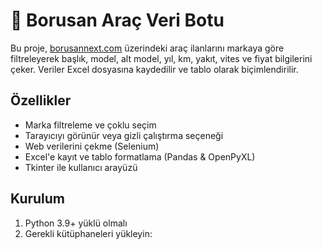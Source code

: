 # 🚗 Borusan Araç Veri Botu

Bu proje, [borusannext.com](https://borusannext.com) üzerindeki araç ilanlarını markaya göre filtreleyerek başlık, model, alt model, yıl, km, yakıt, vites ve fiyat bilgilerini çeker. Veriler Excel dosyasına kaydedilir ve tablo olarak biçimlendirilir.

## Özellikler
- Marka filtreleme ve çoklu seçim
- Tarayıcıyı görünür veya gizli çalıştırma seçeneği
- Web verilerini çekme (Selenium)
- Excel'e kayıt ve tablo formatlama (Pandas & OpenPyXL)
- Tkinter ile kullanıcı arayüzü

## Kurulum
1. Python 3.9+ yüklü olmalı
2. Gerekli kütüphaneleri yükleyin:
